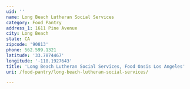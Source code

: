 ```yaml
---
uid: ''
name: Long Beach Lutheran Social Services
category: Food Pantry
address_1: 1611 Pine Avenue
city: Long Beach
state: CA
zipcode: '90813'
phone: 562.599.1321
latitude: '33.7874467'
longitude: '-118.1927643'
title: 'Long Beach Lutheran Social Services, Food Oasis Los Angeles'
uri: /food-pantry/long-beach-lutheran-social-services/

---
```

